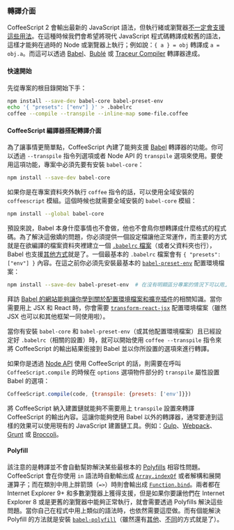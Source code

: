 ### 轉譯介面

CoffeeScript 2 會輸出最新的 JavaScript 語法，但執行緒或瀏覽器[不一定會支援這些用法](#compatibility)。在這種時候我們會希望將現代 JavaScript 程式碼轉譯成較舊的語法，這樣才能夠在過時的 Node 或瀏覽器上執行；例如說：`{ a } = obj` 轉譯成 `a = obj.a`。而這可以透過 [Babel](http://babeljs.io/)、[Bublé](https://buble.surge.sh/) 或 [Traceur Compiler](https://github.com/google/traceur-compiler) 轉譯器達成。

#### 快速開始

先從專案的根目錄開始下手：

```bash
npm install --save-dev babel-core babel-preset-env
echo '{ "presets": ["env"] }' > .babelrc
coffee --compile --transpile --inline-map some-file.coffee
```

#### CoffeeScript 編譯器搭配轉譯介面

為了讓事情更簡單點，CoffeeScript 內建了能夠支援 [Babel](http://babeljs.io/) 轉譯器的功能。你可以透過 `--transpile` 指令列選項或者 Node API 的 `transpile` 選項來使用。要使用這項功能，專案中必須先要有安裝 `babel-core`：

```bash
npm install --save-dev babel-core
```

如果你是在專案資料夾外執行 `coffee` 指令的話，可以使用全域安裝的 `coffeescript` 模組。這個時候也就需要全域安裝的 `babel-core` 模組：

```bash
npm install --global babel-core
```

預設來說，Babel 本身什麼事情也不會做，他也不會鳥你想轉譯成什麼格式的程式碼。為了解決這傲嬌的問題，你必須提供一個設定檔讓他正常運作，而主要的方式就是在欲編譯的檔案資料夾裡建立一個 [`.babelrc` 檔案](https://babeljs.io/docs/usage/babelrc/)（或者父資料夾也行），Babel 也支援[其他方式](https://babeljs.io/docs/usage/babelrc/)就是了。一個最基本的 `.babelrc` 檔案會有 `{ "presets": ["env"] }` 內容。在這之前你必須先安裝最基本的 [`babel-preset-env`](https://babeljs.io/docs/plugins/preset-env/) 配置環境檔案：

```bash
npm install --save-dev babel-preset-env  # 在沒有明顯區分專案的情況下可以用上 --global 選項
```

拜訪 [Babel 的網站能夠讓你學到關於配置環境檔案和擴充插件](https://babeljs.io/docs/plugins/)的相關知識。當你需要用上 JSX 和 React 時，你會需要 [`transform-react-jsx`](https://babeljs.io/docs/plugins/transform-react-jsx/) 配置環境檔案（雖然 JSX 也可以和其他框架一同使用啦）。

當你有安裝 `babel-core` 和 `babel-preset-env`（或其他配置環境檔案）且已經設定好 `.babelrc`（相關的設置）時，就可以開始使用 `coffee --transpile` 指令來將 CoffeeScript 的輸出結果銜接到 Babel 並以你所設置的選項來進行轉譯。

如果你是透過 [Node API](nodejs_usage) 使用 CoffeeScript 的話，則需要在呼叫 `CoffeeScript.compile` 的時候在 `options` 選項物件部分的 `transpile` 屬性設置 Babel 的選項：

```js
CoffeeScript.compile(code, {transpile: {presets: ['env']}})
```

將 CoffeeScript 納入建置鏈就能夠不需要用上 `transpile` 設置來轉譯 CoffeeScript 的輸出內容。這讓你能夠使用 Babel 以外的轉譯器，通常要達到這樣的效果可以使用現有的 JavaScript 建置鏈工具。例如：[Gulp](http://gulpjs.com/)、[Webpack](https://webpack.github.io/)、[Grunt](https://gruntjs.com/) 或 [Broccoli](http://broccolijs.com/)。

#### Polyfill

該注意的是轉譯並不會自動幫妳解決某些最根本的 [Polyfills](https://developer.mozilla.org/en-US/docs/Glossary/Polyfill) 相容性問題。CoffeeScript 會在你使用 `in` 語法時自動輸出成 [`Array.indexOf`](https://developer.mozilla.org/en-US/docs/Web/JavaScript/Reference/Global_Objects/Array/indexOf) 或者解構和展開運算子；而在類別中用上胖箭頭（`=>`）時則會輸出成 [`Function.bind`](https://developer.mozilla.org/en-US/docs/Web/JavaScript/Reference/Global_Objects/Function/bind)。兩者都在 Internet Explorer 9+ 和多數瀏覽器上獲得支援，但是如果你要讓他們在 Internet Explorer 8 或是更舊的瀏覽器中能夠正常執行，就會需要透過 Polyfills 解決這些問題。當你自己在程式中用上類似的語法時，也依然需要這麼做。而有個能解決 Polyfill 的方法就是安裝 [`babel-polyfill`](https://babeljs.io/docs/usage/polyfill/)（雖然還有[其他](https://hackernoon.com/polyfills-everything-you-ever-wanted-to-know-or-maybe-a-bit-less-7c8de164e423)、[不同](https://philipwalton.com/articles/loading-polyfills-only-when-needed/)的方式就是了）。